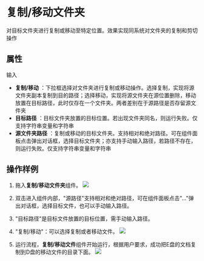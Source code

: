# 复制/移动文件夹

对目标文件夹进行复制或移动至特定位置。效果实现同系统对文件夹的复制和剪切操作

## 属性

输入


- **复制/移动** ：下拉框选择对文件夹进行复制或移动操作。选择复制，实现将源文件夹副本复制到目的路径；选择移动，实现将源文件夹在源位置删除，移动放置在目标路径，此时仅存在一个文件夹。两者差别在于源路径是否存留源文件夹
- **目标路径** ：目标文件夹放置的目标位置。若出现文件夹同名，则运行失败。仅支持字符串变量和字符串
- **源文件夹路径** ：复制或移动的目标文件夹。支持相对和绝对路径。可在组件面板点击弹出对话框，选择目标文件夹；亦支持手动输入路径，若路径不存在，则运行失败。仅支持字符串变量和字符串
## 操作样例
1. 拖入**复制/移动文件夹**组件。
![](https://docimages.blob.core.chinacloudapi.cn/images/Activities/moveFolder.png)

2. 双击进入组件内部，"源路径"支持相对和绝对路径，可在组件面板点击"..."弹出对话框，选择目标文件，也可以手动输入路径。

3. "目标路径"是目标文件放置的目标位置，需手动输入路径。

4. "复制/移动"：可以选择复制或者移动文件。
![](https://docimages.blob.core.chinacloudapi.cn/images/Activities/moveFolder-1.png)

5. 运行流程，**复制/移动文件**组件开始运行，根据用户要求，成功把E盘的文档复制到D盘的移动文件的目录下面。
![](https://docimages.blob.core.chinacloudapi.cn/images/Activities/moveFolder-2.png)


